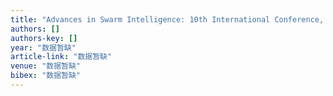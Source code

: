 ```yaml
---
title: "Advances in Swarm Intelligence: 10th International Conference, ICSI 2019, Chiang Mai, Thailand, July 26–30, 2019, Proceedings"
authors: []
authors-key: []
year: "数据暂缺"
article-link: "数据暂缺"
venue: "数据暂缺"
bibex: "数据暂缺"
---
```


